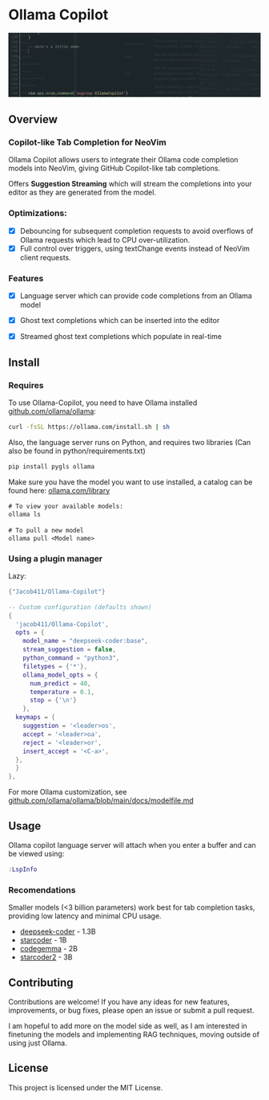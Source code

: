 # Ollama Copilot
<img src="assets/demoV1.gif" width="900"  alt="Demo GIF">


## Overview
### Copilot-like Tab Completion for NeoVim
Ollama Copilot allows users to integrate their Ollama code completion models into NeoVim, giving GitHub Copilot-like tab completions.  
  
Offers **Suggestion Streaming** which will stream the completions into your editor as they are generated from the model.

### Optimizations:
- [x] Debouncing for subsequent completion requests to avoid overflows of Ollama requests which lead to CPU over-utilization.
- [x] Full control over triggers, using textChange events instead of NeoVim client requests.
### Features
- [x] Language server which can provide code completions from an Ollama model
- [x] Ghost text completions which can be inserted into the editor
- [x] Streamed ghost text completions which populate in real-time


## Install
### Requires
To use Ollama-Copilot, you need to have Ollama installed [github.com/ollama/ollama](https://github.com/ollama/ollama):  
```bash
curl -fsSL https://ollama.com/install.sh | sh
```
Also, the language server runs on Python, and requires two libraries (Can also be found in python/requirements.txt)
```bash
pip install pygls ollama
```
Make sure you have the model you want to use installed, a catalog can be found here: [ollama.com/library](https://ollama.com/library?q=code)
```
# To view your available models:
ollama ls

# To pull a new model
ollama pull <Model name>
```
### Using a plugin manager
Lazy:
```lua
{"Jacob411/Ollama-Copilot"}
```
```lua
-- Custom configuration (defaults shown)
{
  'jacob411/Ollama-Copilot',
  opts = {
    model_name = "deepseek-coder:base",
    stream_suggestion = false,
    python_command = "python3",
    filetypes = {'*'},
    ollama_model_opts = {
      num_predict = 40,
      temperature = 0.1,
      stop = {'\n'}
    },
  keymaps = {
    suggestion = '<leader>os',
    accept = '<leader>oa',
    reject = '<leader>or',
    insert_accept = '<C-a>',
  },
  }
},
```
For more Ollama customization, see [github.com/ollama/ollama/blob/main/docs/modelfile.md](https://github.com/ollama/ollama/blob/main/docs/modelfile.md)

## Usage
Ollama copilot language server will attach when you enter a buffer and can be viewed using:
```lua
:LspInfo
```
### Recomendations
Smaller models (<3 billion parameters) work best for tab completion tasks, providing low latency and minimal CPU usage.
- [deepseek-coder](https://ollama.com/library/deepseek-coder:1.3b) - 1.3B
- [starcoder](https://ollama.com/library/starcoder:1b) - 1B
- [codegemma](https://ollama.com/library/codegemma:2b) - 2B
- [starcoder2](https://ollama.com/library/starcoder2:3b) - 3B
  
## Contributing
Contributions are welcome! If you have any ideas for new features, improvements, or bug fixes, please open an issue or submit a pull request.

I am hopeful to add more on the model side as well, as I am interested in finetuning the models and implementing RAG techniques, moving outside of using just Ollama.

## License
This project is licensed under the MIT License.

